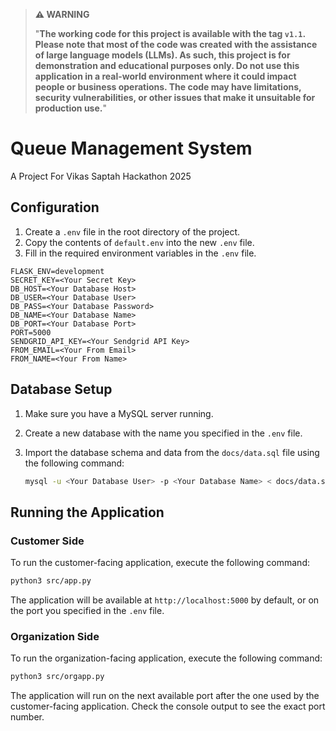 > **⚠️ WARNING**
>
> "**The working code for this project is available with the tag `v1.1`. Please note that most of the code was created with the assistance of large language models (LLMs). As such, this project is for demonstration and educational purposes only. **Do not use this application in a real-world environment where it could impact people or business operations.** The code may have limitations, security vulnerabilities, or other issues that make it unsuitable for production use.**"

# Queue Management System

A Project For Vikas Saptah Hackathon 2025

## Configuration

1.  Create a `.env` file in the root directory of the project.
2.  Copy the contents of `default.env` into the new `.env` file.
3.  Fill in the required environment variables in the `.env` file.

```
FLASK_ENV=development
SECRET_KEY=<Your Secret Key>
DB_HOST=<Your Database Host>
DB_USER=<Your Database User>
DB_PASS=<Your Database Password>
DB_NAME=<Your Database Name>
DB_PORT=<Your Database Port>
PORT=5000
SENDGRID_API_KEY=<Your Sendgrid API Key>
FROM_EMAIL=<Your From Email>
FROM_NAME=<Your From Name>
```

## Database Setup

1.  Make sure you have a MySQL server running.
2.  Create a new database with the name you specified in the `.env` file.
3.  Import the database schema and data from the `docs/data.sql` file using the following command:

    ```bash
    mysql -u <Your Database User> -p <Your Database Name> < docs/data.sql
    ```

## Running the Application

### Customer Side

To run the customer-facing application, execute the following command:

```bash
python3 src/app.py
```

The application will be available at `http://localhost:5000` by default, or on the port you specified in the `.env` file.

### Organization Side

To run the organization-facing application, execute the following command:

```bash
python3 src/orgapp.py
```

The application will run on the next available port after the one used by the customer-facing application. Check the console output to see the exact port number.
